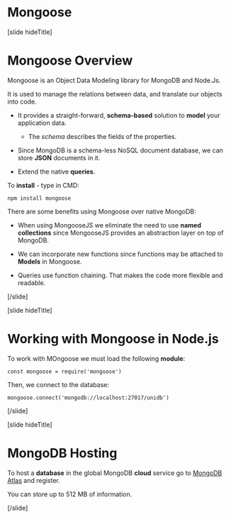 # Mongoose

[slide hideTitle]

# Mongoose Overview

Mongoose is an Object Data Modeling library for MongoDB and Node.Js.

It is used to manage the relations between data, and translate our objects into code.

- It provides a straight-forward, **schema-based** solution to **model** your application data.

  * The *schema* describes the fields of the properties.

- Since MongoDB is a schema-less NoSQL document database, we can store **JSON** documents in it.

- Extend the native **queries**.

To **install** - type in CMD:


`npm install mongoose`


There are some benefits using Mongoose over native MongoDB:

- When using MongooseJS we eliminate the need to use **named collections** since MongooseJS provides an abstraction layer on top of MongoDB.

- We can incorporate new functions since functions may be attached to **Models** in Mongoose.

- Queries use function chaining. That makes the code more flexible and readable.



[/slide]

[slide hideTitle]

# Working with Mongoose in Node.js

To work with MOngoose we must load the following **module**:

`const mongoose = require('mongoose')`

Then, we connect to the database:

`mongoose.connect('mongodb://localhost:27017/unidb')`


[/slide]


[slide hideTitle]

# MongoDB Hosting

To host a **database** in the global MongoDB **cloud** service go to [MongoDB Atlas](https://www.mongodb.com/cloud/atlas) and register.

You can store up to 512 MB of information.

[/slide]

